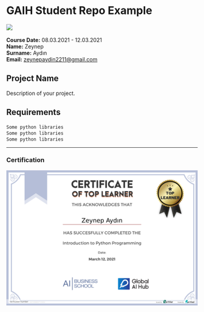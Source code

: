 # GAIH Student Repo Example
![](img/newlogo.png)

**Course Date:** 08.03.2021 - 12.03.2021  
**Name:** Zeynep  
**Surname:** Aydın  
**Email:** zeynepaydin2211@gmail.com  


## Project Name
Description of your project.

## Requirements
```
Some python libraries
Some python libraries
Some python libraries
```
---

### Certification
![](img/TopLearnerCertificate.png)

